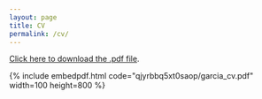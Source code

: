 ```yaml
---
layout: page
title: CV
permalink: /cv/
---
```

[Click here to download the .pdf file](https://www.dropbox.com/s/qjyrbbq5xt0saop/garcia_cv.pdf?dl=0).

{% include embedpdf.html code="qjyrbbq5xt0saop/garcia_cv.pdf" width=100 height=800 %}


